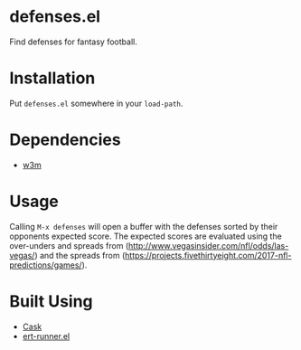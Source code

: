 # defenses.el

Find defenses for fantasy football.

# Installation

Put `defenses.el` somewhere in your `load-path`.

# Dependencies

* [w3m](https://github.com/ecbrown/emacs-w3m)

# Usage

Calling `M-x defenses` will open a buffer with the defenses sorted by
their opponents expected score. The expected scores are evaluated
using the over-unders and spreads from
(http://www.vegasinsider.com/nfl/odds/las-vegas/) and the spreads from
(https://projects.fivethirtyeight.com/2017-nfl-predictions/games/).

# Built Using
* [Cask](https://cask.readthedocs.io/en/latest/)
* [ert-runner.el](https://github.com/rejeep/ert-runner.el)
